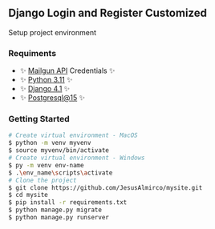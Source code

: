 ## Django Login and Register Customized

Setup project environment

### Requiments

- ✨ [Mailgun API](https://www.mailgun.com) Credentials ✨
- ✨ [Python 3.11](https://www.python.org) ✨
- ✨ [Django 4.1](https://docs.djangoproject.com/) ✨
- ✨ [Postgresql@15](https://www.postgresql.org) ✨

### Getting Started
```bash
# Create virtual environment - MacOS
$ python -m venv myvenv 
$ source myvenv/bin/activate
# Create virtual environment - Windows
$ py -m venv env-name 
$ .\env_name\scripts\activate
# Clone the project
$ git clone https://github.com/JesusAlmirco/mysite.git
$ cd mysite
$ pip install -r requirements.txt
$ python manage.py migrate
$ python manage.py runserver
```